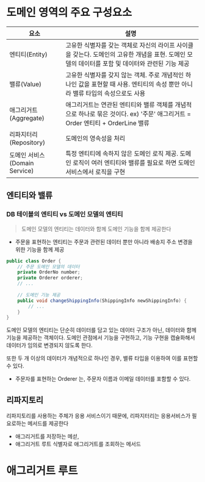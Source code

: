# 도메인 영역의 주요 구성요소

|요소|설명|
|---|---|
|엔티티(Entity)|고유한 식별자를 갖는 객체로 자신의 라이프 사이클을 갖는다. 도메인의 고유한 개념을 표현. 도메인 모델의 데이터를 포함 및 데이터와 관련된 기능 제공
|밸류(Value)|고유한 식별자를 갖지 않는 객체. 주로 개념적인 하나인 값을 표현할 때 사용. 엔티티의 속성 뿐만 아니라 밸류 타입의 속성으로도 사용|
|애그리거트(Aggregate)|애그리거트는 연관된 엔티티와 밸류 객체를 개념적으로 하나로 묶은 것이다. ex) '주문' 애그리거트 = Order 엔티티 + OrderLine 밸류|
|리파지터리(Repository)|도메인의 영속성을 처리|
|도메인 서비스(Domain Service)|특정 엔티티에 속하지 않은 도메인 로직 제공. 도메인 로직이 여러 엔티티와 밸류를 필요로 하면 도메인 서비스에서 로직을 구현|


## 엔티티와 밸류

### DB 테이블의 엔티티 vs 도메인 모델의 엔티티
> 도메인 모델의 엔티티는 데이터와 함께 도메인 기능을 함께 제공한다
- 주문을 표현하는 엔티티는 주문과 관련된 데이터 뿐만 아니라 배송지 주소 변경을 위한 기능을 함께 제공

``` java
public class Order {
    // 주문 도메인 모델의 데이터
    private OrderNo number;
    private Orderer orderer;
    // ...
    
    // 도메인 기능 제공
    public void changeShippingInfo(ShippingInfo newShippingInfo) {
        // ... 
    }
}
```

도메인 모델의 엔티티는 단순히 데이터를 담고 있는 데이터 구조가 아닌, 데이터와 함께 기능을 제공하는 객체이다. 도메인 관점에서 기능을 구현하고,
기능 구현을 캡슐화해서 데이터가 임의로 변경되지 않도록 한다.

또한 두 개 이상의 데이터가 개념적으로 하나인 경우, 밸류 타입을 이용하여 이를 표현할 수 있다. 
- 주문자를 표현하는 Orderer 는, 주문자 이름과 이메일 데이터를 포함할 수 있다.

## 리파지토리
리파지토리를 사용하는 주체가 응용 서비스이기 때문에, 리파지터리는 응용서비스가 필요로하는 메서드를 제공한다
- 애그리거트를 저장하는 메섣,
- 애그리거트 루트 식별자로 애그리거트를 조회하는 메서드


# 애그리거트 루트

